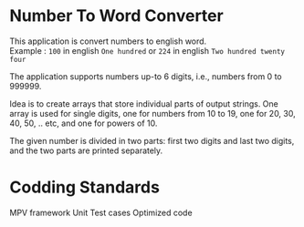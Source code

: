 # Number To Word Converter

This application is convert numbers to english word.<br>
 Example : `100` in english `One hundred` or `224` in english `Two hundred twenty four`

The application supports numbers up-to 6 digits, i.e., numbers from 0 to 999999.

Idea is to create arrays that store individual parts of output strings.
One array is used for single digits, one for numbers from 10 to 19, one for 20, 30, 40, 50, .. etc, and one for powers of 10.

The given number is divided in two parts: first two digits and last two digits, and the two parts are printed separately.

# Codding Standards
MPV framework
Unit Test cases
Optimized code

